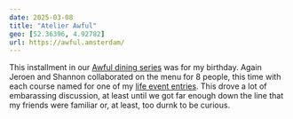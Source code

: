 ```yaml
---
date: 2025-03-08
title: "Atelier Awful"
geo: [52.36396, 4.92782]
url: https://awful.amsterdam/
---
```


This installment in our [Awful dining series](/logs/events/2024-awful/) was for my birthday. Again Jeroen and Shannon collaborated on the menu for 8 people, this time with each course named for one of my [life event entries](/logs/events/). This drove a lot of embarassing discussion, at least until we got far enough down the line that my friends were familiar or, at least, too durnk to be curious.
